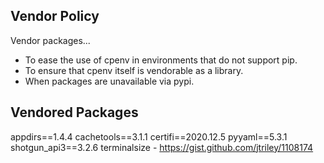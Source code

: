 Vendor Policy
-------------
Vendor packages...

- To ease the use of cpenv in environments that do not support
  pip.
- To ensure that cpenv itself is vendorable as a library.
- When packages are unavailable via pypi.


Vendored Packages
-----------------
appdirs==1.4.4
cachetools==3.1.1
certifi==2020.12.5
pyyaml==5.3.1
shotgun_api3==3.2.6
terminalsize - https://gist.github.com/jtriley/1108174
